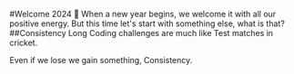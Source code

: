 #Welcome 2024 🎉
When a new year begins, we welcome it with all our positive energy.
But this time let's start with something else, what is that? 
##Consistency
Long Coding challenges are much like Test matches in cricket.

Even if we lose we gain something, Consistency.
